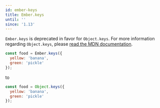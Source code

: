 ```yaml
---
id: ember-keys
title: Ember.keys
until: ''
since: '1.13'
---
```


`Ember.keys` is deprecated in favor for `Object.keys`. For more information
regarding `Object.keys`, please
[read the MDN documentation](https://developer.mozilla.org/en-US/docs/Web/JavaScript/Reference/Global_Objects/Object/keys).

```js
const food = Ember.keys({
  yellow: 'banana',
  green: 'pickle'
});
```

to

```js
const food = Object.keys({
  yellow: 'banana',
  green: 'pickle'
});
```